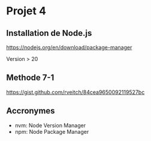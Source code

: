 # Projet 4

## Installation de Node.js
https://nodejs.org/en/download/package-manager

Version > 20


## Methode 7-1
https://gist.github.com/rveitch/84cea9650092119527bc

## Accronymes

* nvm: Node Version Manager
* npm: Node Package Manager